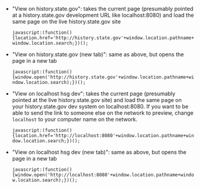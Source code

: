 - "View on history.state.gov": takes the current page (presumably pointed at a history.state.gov development URL like localhost:8080) and load the same page on the live history.state.gov site

    `javascript:(function(){location.href='http://history.state.gov'+window.location.pathname+window.location.search;})();`

- "View on history.state.gov (new tab)": same as above, but opens the page in a new tab

    `javascript:(function(){window.open('http://history.state.gov'+window.location.pathname+window.location.search);})();`

- "View on localhost hsg dev": takes the current page (presumably pointed at the live history.state.gov site) and load the same page on your history.state.gov dev system on localhost:8080. If you want to be able to send the link to someone else on the network to preview, change `localhost` to your computer name on the network.

    `javascript:(function(){location.href='http://localhost:8080'+window.location.pathname+window.location.search;})();`

- "View on localhost hsg dev (new tab)": same as above, but opens the page in a new tab

    `javascript:(function(){window.open('http://localhost:8080'+window.location.pathname+window.location.search);})();`